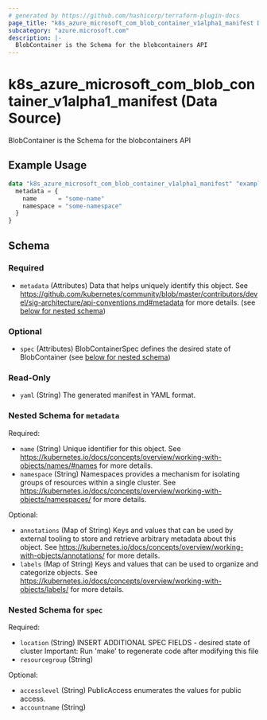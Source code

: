 ```yaml
---
# generated by https://github.com/hashicorp/terraform-plugin-docs
page_title: "k8s_azure_microsoft_com_blob_container_v1alpha1_manifest Data Source - terraform-provider-k8s"
subcategory: "azure.microsoft.com"
description: |-
  BlobContainer is the Schema for the blobcontainers API
---
```


# k8s_azure_microsoft_com_blob_container_v1alpha1_manifest (Data Source)

BlobContainer is the Schema for the blobcontainers API

## Example Usage

```terraform
data "k8s_azure_microsoft_com_blob_container_v1alpha1_manifest" "example" {
  metadata = {
    name      = "some-name"
    namespace = "some-namespace"
  }
}
```

<!-- schema generated by tfplugindocs -->
## Schema

### Required

- `metadata` (Attributes) Data that helps uniquely identify this object. See https://github.com/kubernetes/community/blob/master/contributors/devel/sig-architecture/api-conventions.md#metadata for more details. (see [below for nested schema](#nestedatt--metadata))

### Optional

- `spec` (Attributes) BlobContainerSpec defines the desired state of BlobContainer (see [below for nested schema](#nestedatt--spec))

### Read-Only

- `yaml` (String) The generated manifest in YAML format.

<a id="nestedatt--metadata"></a>
### Nested Schema for `metadata`

Required:

- `name` (String) Unique identifier for this object. See https://kubernetes.io/docs/concepts/overview/working-with-objects/names/#names for more details.
- `namespace` (String) Namespaces provides a mechanism for isolating groups of resources within a single cluster. See https://kubernetes.io/docs/concepts/overview/working-with-objects/namespaces/ for more details.

Optional:

- `annotations` (Map of String) Keys and values that can be used by external tooling to store and retrieve arbitrary metadata about this object. See https://kubernetes.io/docs/concepts/overview/working-with-objects/annotations/ for more details.
- `labels` (Map of String) Keys and values that can be used to organize and categorize objects. See https://kubernetes.io/docs/concepts/overview/working-with-objects/labels/ for more details.


<a id="nestedatt--spec"></a>
### Nested Schema for `spec`

Required:

- `location` (String) INSERT ADDITIONAL SPEC FIELDS - desired state of cluster Important: Run 'make' to regenerate code after modifying this file
- `resourcegroup` (String)

Optional:

- `accesslevel` (String) PublicAccess enumerates the values for public access.
- `accountname` (String)
